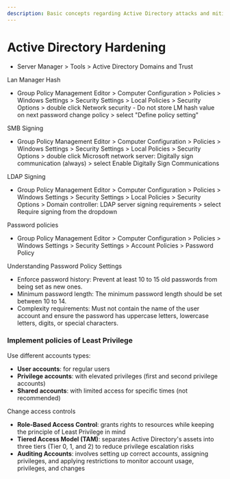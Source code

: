 ```yaml
---
description: Basic concepts regarding Active Directory attacks and mitigation measures.
---
```


# Active Directory Hardening

* Server Manager > Tools > Active Directory Domains and Trust

Lan Manager Hash

* Group Policy Management Editor > Computer Configuration > Policies > Windows Settings > Security Settings > Local Policies > Security Options > double click Network security - Do not store LM hash value on next password change policy > select "Define policy setting"

SMB Signing

* Group Policy Management Editor > Computer Configuration > Policies > Windows Settings > Security Settings > Local Policies > Security Options > double click Microsoft network server: Digitally sign communication (always) > select Enable Digitally Sign Communications

LDAP Signing

* Group Policy Management Editor > Computer Configuration > Policies > Windows Settings > Security Settings > Local Policies > Security Options > Domain controller: LDAP server signing requirements > select Require signing from the dropdown

Password policies

* Group Policy Management Editor > Computer Configuration > Policies > Windows Settings > Security Settings > Account Policies > Password Policy

Understanding Password Policy Settings

* Enforce password history: Prevent at least 10 to 15 old passwords from being set as new ones.&#x20;
* Minimum password length: The minimum password length should be set between 10 to 14.
* Complexity requirements: Must not contain the name of the user account and ensure the password has uppercase letters, lowercase letters, digits, or special characters.

### Implement policies of Least Privilege

Use different accounts types:

* **User accounts**: for regular users
* **Privilege accounts**: with elevated privileges (first and second privilege accounts)
* **Shared accounts**: with limited access for specific times (not recommended)

Change access controls

* **Role-Based Access Control**: grants rights to resources while keeping the principle of Least Privilege in mind
* **Tiered Access Model (TAM)**: separates Active Directory's assets into three tiers (Tier 0, 1, and 2) to reduce privilege escalation risks
* **Auditing Accounts**: involves setting up correct accounts, assigning privileges, and applying restrictions to monitor account usage, privileges, and changes
